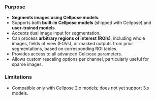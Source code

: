 ### Purpose
- **Segments images using Cellpose models**.
- Supports both **built-in Cellpose models** (shipped with Cellpose) and **user-trained models**.
- Accepts dual image input for segmentation.
- Can process **arbitrary regions of interest (ROIs)**, including whole images, fields of view (FOVs), or masked outputs from prior segmentations, based on corresponding ROI tables.
- Provides access to all advanced Cellpose parameters.
- Allows custom rescaling options per channel, particularly useful for sparse images.

### Limitations
- Compatible only with Cellpose 2.x models; does not yet support 3.x models.
